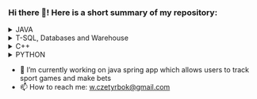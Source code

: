 ### Hi there 👋! Here is a short summary of my repository:
 
<details>
  <summary>JAVA</summary>
 
  - [Chess Together](https://github.com/kasztanators/Chess-Together-Web-App) web app built using Spring Boot, mySQL, MVC, Spring Security, Jsoup, Thymeleaf Security
  - [Algorithm Visualiser](https://github.com/kasztanators/Algorithm-Visualiser) - Java Swing application showing sorting and path fiding algorithms.
  - [OrganismsSimulation](https://github.com/kasztanators/Java-OOP) app written in Java Swing which simulates organisms living on the grid.
 </details>
 
 <details>
  <summary>T-SQL, Databases and Warehouse</summary>
  
- [E-Learning Platform](https://github.com/kasztanators/Data-Warehouse-E-learning-platform) Data Warehouse using ETL, T-SQL, SSIS and python scripts.
- [Shipping company](https://github.com/kasztanators/Delivery-Company-Database) - SQL Database created for a shipping company with ERD diagram and RDB schema provided.
  </details>
 
 <details>
  <summary>C++</summary>

  - [Algorithms and data structures](https://github.com/kasztanators/Algorithms-and-Data-Structures) written in C++, more in-detail info is in the form of comments in the source files.
  - [TIC-TAC-TOE](https://github.com/kasztanators/TIK-TAC-TOE-min-max-) mini max solver, algorithm implemented to solve and generate games
  - [Bullet hell](https://github.com/kasztanators/BulletHell) game, implemented with SDL engine
 </details>

 <details>
  <summary>PYTHON</summary>
  
  - [Voice command game](https://github.com/kasztanators/Voice_Command_Game), 2 players game which can be controlled by voice (Deep learnign), tensorflow, keras
</details>
  
- 🔭 I’m currently working on java spring app which allows users to track sport games and make bets
- 📫 How to reach me: w.czetyrbok@gmail.com

